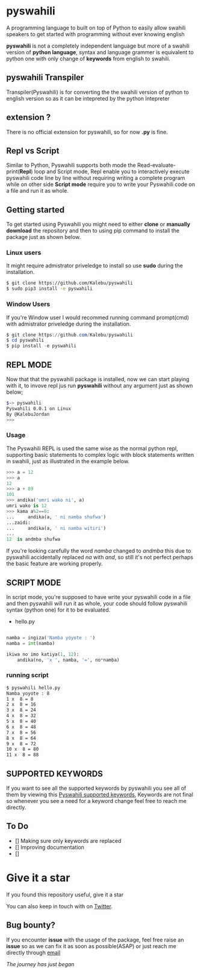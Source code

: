 # pyswahili
A programming language to built on top of Python to easily allow swahili speakers to get started with programming without ever knowing english


**pyswahili** is not a completely independent language but more of a swahili version of **python language**, syntax and language grammer is 
equivalent to python one with only change of **keywords** from english to swahili. 


## pyswahili Transpiler
Transpiler(Pyswahili) is for converting the the swahili version of python to english version so as it can be intepreted by the python Intepreter

## extension ?

There is no official extension for pyswahili, so for now **.py** is fine.

## Repl vs Script

Similar to Python, Pyswahili supports both mode the Read-evaluate-print(**Repl**) loop and Script mode, 
Repl enable you to interactively execute pyswahili code line by line without requiring writing a complete program while on other side **Script mode** require you 
to write your Pyswahili code on a file and run it as whole.

## Getting started 

To get started using Pyswahili you might need to either **clone** or **manually download** the repository 
and then to using pip command to install the package just as shown below.

### Linux users 
It might require admistrator priveledge to install so use **sudo** during the installation.

```bash 
$ git clone https://github.com/Kalebu/pyswahili
$ sudo pip3 install -e pyswahili
```


### Window Users
If you're Window user I would recommed running command prompt(cmd) with admistrator priveledge during the installation.

```powershell
$ git clone https://github.com/Kalebu/pyswahili
$ cd pyswahili
$ pip install -e pyswahili
```

## REPL MODE
Now that that the pyswahili package is installed, now we can start playing with it, to invove repl jus run **pyswahili** without any argument 
just as shown below;

```bash
$-> pyswahili
Pyswahili 0.0.1 on Linux 
By @KalebuJordan
>>> 
```

### Usage

The Pyswahili REPL is used the same wise as the normal python repl, supporting basic statements to complex logic with block statements written in swahili, 
just as illustrated in the example below.

```python
>>> a = 12
>>> a
12
>>> a + 89
101
>>> andika('umri wako ni', a)
umri wako is 12
>>> kama a%2==0:
...     andika(a, ' ni namba shufwa')
...zaidi:
...     andika(a, ' ni namba witiri')
...
12  is andmba shufwa
```

If you're looking carefully the word *namba* changed to *andmba* this due to pyswahili accidentally replaced *na* with *and*, 
so still it's not perfect perhaps the basic feature are working properly.


## SCRIPT MODE
In script mode, you're supposed to have write your pyswahili code in a file and then pyswahili will run it as whole, 
your code should follow pyswahili syntax (python one) for it to be evaluated.

- hello.py

```python 

namba = ingiza('Namba yoyote : ')
namba = int(namba)

ikiwa no imo katiya(1, 12):
    andika(no, 'x ', namba, '=', no*namba)
```

### running script

```bash
$ pyswahili hello.py 
Namba yoyote : 8 
1 x  8 = 8
2 x  8 = 16
3 x  8 = 24
4 x  8 = 32
5 x  8 = 40
6 x  8 = 48
7 x  8 = 56
8 x  8 = 64
9 x  8 = 72
10 x  8 = 80
11 x  8 = 88
```

## SUPPORTED KEYWORDS 

If you want to see all the supported keywords by pyswahili you see all of them by viewing 
this [Pyswahili supported keywords](https://github.com/Kalebu/pyswahili/blob/main/pyswahili/Swahili/sw_to_en.py),
Keywords are not final so whenever you see a need for a keyword change feel free to reach me directly.


## To Do 

- [] Making sure only keywords are replaced 
- [] Improving documentation 
- [] 


# Give it a star 

If you found this repository useful, give it a star 

You can also keep in touch with on [Twitter](https://twitter.com/j_kalebu).


## Bug bounty?

If you encounter **issue** with the usage of the package, feel free raise an **issue** so as 
we can fix it as soon as possible(ASAP) or just reach me directly through [email](isaackeinstein@gmail.com)


*The journey has just began*